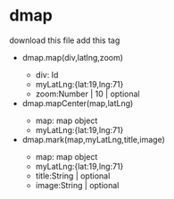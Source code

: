 # dmap
download this file 
add this tag
 <script src="https://maps.google.com/maps/api/js?sensor=true"></script>
<ul>
	<li>dmap.map(div,latlng,zoom)</li>
			<ul>
			<li>div: Id </li>
			<li>myLatLng:{lat:19,lng:71}</li>
			<li>zoom:Number | 10  | optional </li>
		</ul>	
	<li>dmap.mapCenter(map,latLng)</li>	
		<ul>
			<li>map: map object</li>
			<li>myLatLng:{lat:19,lng:71}</li>
		</ul>
	<li>dmap.mark(map,myLatLng,title,image)</li>
		<ul>
			<li>map: map object</li>
			<li>myLatLng:{lat:19,lng:71}</li>
			<li>title:String | optional </li>
			<li>image:String | optional </li>
		</ul>
</ul>

